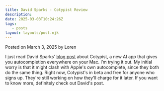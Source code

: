 ```yaml
---
title: David Sparks - Cotypist Review
description:
date: 2025-03-03T10:24:26Z
tags:
   - posts
layout: layouts/post.njk
---
```


Posted on March 3, 2025 by Loren

I just read David Sparks' [blog post](https://www.macsparky.com/blog/2025/03/cotypist-ai-autocompletion-everywhere-on-your-mac/) about Cotypist, a new AI app that gives you autocompletion everywhere on your Mac. I’m trying it out. My initial worry is that it might clash with Apple's own autocomplete, since they both do the same thing. Right now, Cotypist's in beta and free for anyone who signs up. They're still working on how they'll charge for it later. If you want to know more, definitely check out David's post.
